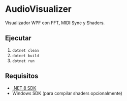 # AudioVisualizer

Visualizador WPF con FFT, MIDI Sync y Shaders.

## Ejecutar
1. `dotnet clean`
2. `dotnet build`
3. `dotnet run`

## Requisitos
- [.NET 8 SDK](https://dotnet.microsoft.com/)
- Windows SDK (para compilar shaders opcionalmente)
